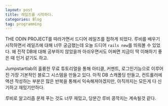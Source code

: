 ```yaml
---
layout: post
title: 레일즈를 시작하다.
categories: Blog
tag: programming
---
```


THE ODIN PROJECT를 따라가면서 드디어 레일즈를 접하게 되었다. 루비를 배우기 시작하면서 레일즈에 대해 너무 궁금했는데 오늘 드디어 `rails new`를 띄워볼 수 있었다. 왜 진작 DB에 대해 공부하지 않았을까 아쉬우면서도 어쩌면 지금이 딱 이해하기 좋은 때 인거 같기도 하고.

Jumpstartlab의 훌륭한 무료 튜토리얼을 통해 아티클, 커멘트, 로그인기능으로 이루어진 가장 기본적인 블로그 시스템을 만들고 있다. 아직 DB 스캐폴딩 만들고, 컨트롤러에 액션 작성하는 부분은 많은 반복을 통해서 익숙해져야겠지만, 아직까지는 모든게 다 신기하고 재밌기만하다.

루비로 알고리즘 문제 푸는 것도 너무 재밌고, 당분간 루비 콩깍지는 계속될것 같다.
